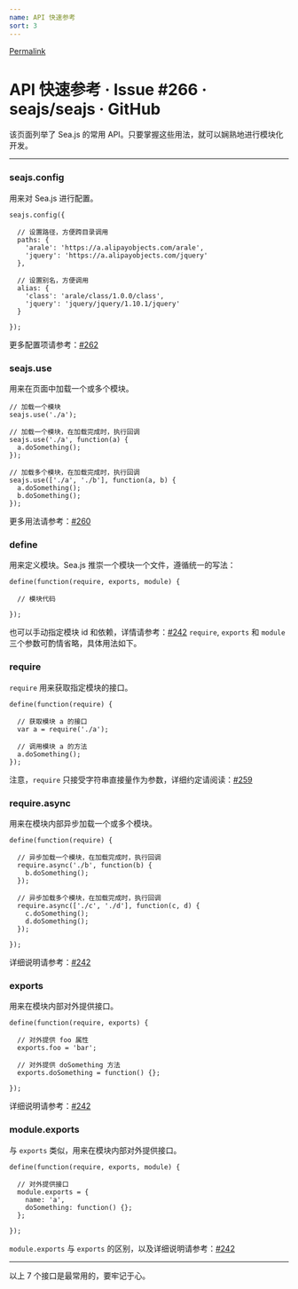 ```yaml
---
name: API 快速参考
sort: 3
---
```


[Permalink](https://github.com/seajs/seajs/issues/266 "Permalink to API 快速参考 · Issue #266 · seajs/seajs · GitHub")

# API 快速参考 · Issue #266 · seajs/seajs · GitHub

该页面列举了 Sea.js 的常用 API。只要掌握这些用法，就可以娴熟地进行模块化开发。

* * *

### seajs.config

用来对 Sea.js 进行配置。


    seajs.config({

      // 设置路径，方便跨目录调用
      paths: {
        'arale': 'https://a.alipayobjects.com/arale',
        'jquery': 'https://a.alipayobjects.com/jquery'
      },

      // 设置别名，方便调用
      alias: {
        'class': 'arale/class/1.0.0/class',
        'jquery': 'jquery/jquery/1.10.1/jquery'
      }

    });


更多配置项请参考：[#262][1]

### seajs.use

用来在页面中加载一个或多个模块。


    // 加载一个模块
    seajs.use('./a');

    // 加载一个模块，在加载完成时，执行回调
    seajs.use('./a', function(a) {
      a.doSomething();
    });

    // 加载多个模块，在加载完成时，执行回调
    seajs.use(['./a', './b'], function(a, b) {
      a.doSomething();
      b.doSomething();
    });


更多用法请参考：[#260][2]

### define

用来定义模块。Sea.js 推崇一个模块一个文件，遵循统一的写法：


    define(function(require, exports, module) {

      // 模块代码

    });


也可以手动指定模块 id 和依赖，详情请参考：[#242][3]
`require`, `exports` 和 `module` 三个参数可酌情省略，具体用法如下。

### require

`require` 用来获取指定模块的接口。


    define(function(require) {

      // 获取模块 a 的接口
      var a = require('./a');

      // 调用模块 a 的方法
      a.doSomething();
    });


注意，`require` 只接受字符串直接量作为参数，详细约定请阅读：[#259][4]

### require.async

用来在模块内部异步加载一个或多个模块。


    define(function(require) {

      // 异步加载一个模块，在加载完成时，执行回调
      require.async('./b', function(b) {
        b.doSomething();
      });

      // 异步加载多个模块，在加载完成时，执行回调
      require.async(['./c', './d'], function(c, d) {
        c.doSomething();
        d.doSomething();
      });

    });


详细说明请参考：[#242][3]

### exports

用来在模块内部对外提供接口。


    define(function(require, exports) {

      // 对外提供 foo 属性
      exports.foo = 'bar';

      // 对外提供 doSomething 方法
      exports.doSomething = function() {};

    });


详细说明请参考：[#242][3]

### module.exports

与 `exports` 类似，用来在模块内部对外提供接口。


    define(function(require, exports, module) {

      // 对外提供接口
      module.exports = {
        name: 'a',
        doSomething: function() {};
      };

    });


`module.exports` 与 `exports` 的区别，以及详细说明请参考：[#242][3]

* * *

以上 7 个接口是最常用的，要牢记于心。

   [1]: https://github.com/seajs/seajs/issues/262 (配置)
   [2]: https://github.com/seajs/seajs/issues/260 (模块的加载启动)
   [3]: https://github.com/seajs/seajs/issues/242 (CMD 模块定义规范)
   [4]: https://github.com/seajs/seajs/issues/259 (require 书写约定)
  
